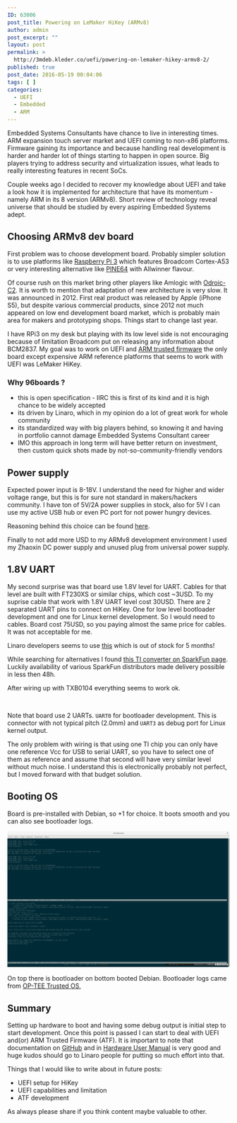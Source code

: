 ```yaml
---
ID: 63006
post_title: Powering on LeMaker HiKey (ARMv8)
author: admin
post_excerpt: ""
layout: post
permalink: >
  http://3mdeb.kleder.co/uefi/powering-on-lemaker-hikey-armv8-2/
published: true
post_date: 2016-05-19 00:04:06
tags: [ ]
categories:
  - UEFI
  - Embedded
  - ARM
---
```

Embedded Systems Consultants have chance to live in interesting times. ARM
expansion touch server market and UEFI coming to non-x86 platforms. Firmware
gaining its importance and because handling real development is harder and
harder lot of things starting to happen in open source. Big players trying to
address security and virtualization issues, what leads to really interesting
features in recent SoCs.

Couple weeks ago I decided to recover my knowledge about UEFI and take a look
how it is implemented for architecture that have its momentum - namely ARM in
its 8 version (ARMv8). Short review of technology reveal universe that should
be studied by every aspiring Embedded Systems adept.

## Choosing ARMv8 dev board

First problem was to choose development board. Probably simpler solution is to
use platforms like [Raspberry Pi 3](https://www.raspberrypi.org/magpi/raspberry-pi-3-specs-benchmarks/) which
features Broadcom Cortex-A53 or very interesting alternative like
[PINE64](https://www.pine64.com/product#intro) with Allwinner flavour.

Of course rush on this market bring other players like Amlogic with
[Odroic-C2](http://www.hardkernel.com/main/products/prdt_info.php?g_code=G145457216438).
It is worth to mention that adaptation of new architecture is very slow. It was
announced in 2012. First real product was released by Apple (iPhone S5), but
despite various commercial products, since 2012 not much appeared on low end
development board market, which is probably main area for makers and
prototyping shops. Things start to change last year.

I have RPi3 on my desk but playing with its low level side is not encouraging because of
limitation Broadcom put on releasing any information about BCM2837. My goal was
to work on UEFI and [ARM trusted firmware](https://github.com/ARM-software/arm-trusted-firmware)
the only board except expensive ARM reference platforms that seems to work with
UEFI was LeMaker HiKey.

### Why 96boards ?

* this is open specification - IIRC this is first of its kind and it is high
  chance to be widely accepted
* its driven by Linaro, which in my opinion do a lot of great work for whole
  community
* its standardized way with big players behind, so knowing it and having in
  portfolio cannot damage Embedded Systems Consultant career
* IMO this approach in long term will have better return on investment,
  then custom quick shots made by not-so-community-friendly vendors

## Power supply

Expected power input is 8-18V. I understand the need for higher and wider
voltage range, but this is for sure not standard in makers/hackers community. I
have ton of 5V/2A power supplies in stock, also for 5V I can use my active USB
hub or even PC port for not power hungry devices.

Reasoning behind this choice can be found [here](https://www.96boards.org/products/accessories/power/).

Finally to not add more USD to my ARMv8 development environment I used my
Zhaoxin DC power supply and unused plug from universal power supply.

## 1.8V UART

My second surprise was that board use 1.8V level for UART. Cables for that
level are built with FT230XS or similar chips, which cost ~3USD. To my suprise
cable that work with 1.8V UART level cost 30USD. There are 2 separated UART
pins to connect on HiKey. One for low level bootloader development and one for
Linux kernel development. So I would need to cables. Board cost 75USD, so you
paying almost the same price for cables. It was not acceptable for me.

Linaro developers seems to use [this](http://www.seeedstudio.com/depot/96Boards-UART-p-2525.html)
which is out of stock for 5 months!

While searching for alternatives I found [this TI converter on SparkFun page](https://www.sparkfun.com/products/11771).
Luckily availability of various SparkFun distributors made delivery possible in
less then 48h.

After wiring up with TXB0104 everything seems to work ok.

<a class="fancybox" rel="group" href="/assets/images/hikey_setup.png"><img src="/assets/images/hikey_setup.png" alt="" /></a>

Note that board use 2 UARTs. `UART0` for bootloader development. This is
connector with not typical pitch (2.0mm) and `UART3` as debug port for Linux
kernel output.

The only problem with wiring is that using one TI chip you can only have one
reference Vcc for USB to serial UART, so you have to select one of them as
reference and assume that second will have very similar level without much
noise. I understand this is electronically probably not perfect, but I moved
forward with that budget solution.

## Booting OS

Board is pre-installed with Debian, so +1 for choice. It boots smooth and you
can also see bootloader logs.

<a class="fancybox" rel="group" href="/assets/images/hikey_screen.png"><img src="/assets/images/hikey_screen.png" alt="" /></a>

On top there is bootloader on bottom booted Debian. Bootloader logs came from
[OP-TEE Trusted OS](https://github.com/OP-TEE/optee_os),


## Summary

Setting up hardware to boot and having some debug output is initial step to
start development. Once this point is passed I can start to deal with UEFI
and(or) ARM Trusted Firmware (ATF). It is important to note that documentation on
[GitHub](https://github.com/96boards/documentation) and in [Hardware User Manual](https://www.96boards.org/wp-content/uploads/2015/02/HiKey_User_Guide_Rev0.2.pdf)
is very good and huge kudos should go to Linaro people for putting so much
effort into that.

Things that I would like to write about in future posts:

* UEFI setup for HiKey
* UEFI capabilities and limitation
* ATF development

As always please share if you think content maybe valuable to other.